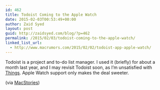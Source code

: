 ```yaml
---
id: 462
title: Todoist Coming to the Apple Watch
date: 2015-02-03T00:53:49+00:00
author: Zaid Syed
layout: post
guid: http://zaidsyed.com/blog/?p=462
permalink: /2015/02/03/todoist-coming-to-the-apple-watch/
linked_list_url:
  - http://www.macrumors.com/2015/02/02/todoist-app-apple-watch/
---
```

Todoist is a project and to-do list manager. I used it (briefly) for about a month last year, and I may revisit Todoist soon, as I&#8217;m unsatisfied with [Things](http://culturedcode.com/things). Apple Watch support only makes the deal sweeter.

(via [MacStories](http://macstories.net))